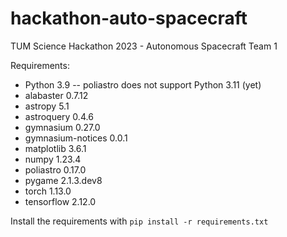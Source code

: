 # hackathon-auto-spacecraft
TUM Science Hackathon 2023 - Autonomous Spacecraft Team 1

Requirements:
* Python 3.9 -- poliastro does not support Python 3.11 (yet)
* alabaster 0.7.12
* astropy 5.1
* astroquery 0.4.6
* gymnasium 0.27.0
* gymnasium-notices 0.0.1
* matplotlib 3.6.1
* numpy 1.23.4
* poliastro 0.17.0
* pygame 2.1.3.dev8
* torch 1.13.0
* tensorflow 2.12.0

Install the requirements with
`pip install -r requirements.txt`